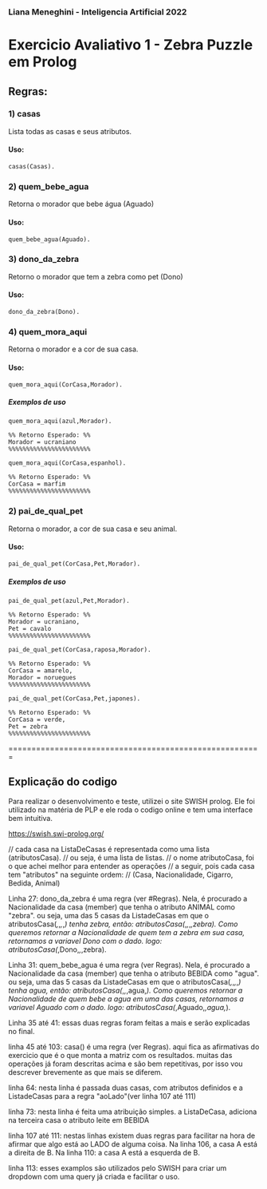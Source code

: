 ### Liana Meneghini - Inteligencia Artificial 2022

# Exercicio Avaliativo 1 - Zebra Puzzle em Prolog



## Regras:

### **1)** casas 
Lista todas as casas e seus atributos.
 

#### **Uso:** 
    casas(Casas).



### **2)** quem_bebe_agua
Retorna o morador que bebe água (Aguado)
#### **Uso:** 
    quem_bebe_agua(Aguado).


### **3)** dono_da_zebra
Retorno o morador que tem a zebra como pet (Dono)
#### **Uso:** 
    dono_da_zebra(Dono).


### **4)** quem_mora_aqui
Retorna o morador e a cor de sua casa. 
#### **Uso:** 
    quem_mora_aqui(CorCasa,Morador).

##### Exemplos de uso

    quem_mora_aqui(azul,Morador).

    %% Retorno Esperado: %%
    Morador = ucraniano
    %%%%%%%%%%%%%%%%%%%%%%%

    quem_mora_aqui(CorCasa,espanhol).

    %% Retorno Esperado: %%
    CorCasa = marfim
    %%%%%%%%%%%%%%%%%%%%%%%


### **2)** pai_de_qual_pet 
Retorna o morador, a cor de sua casa e seu animal.
#### **Uso:** 
    pai_de_qual_pet(CorCasa,Pet,Morador).

##### Exemplos de uso

    pai_de_qual_pet(azul,Pet,Morador).

    %% Retorno Esperado: %%
    Morador = ucraniano,
    Pet = cavalo 
    %%%%%%%%%%%%%%%%%%%%%%%
  
    pai_de_qual_pet(CorCasa,raposa,Morador).

    %% Retorno Esperado: %%
    CorCasa = amarelo,
    Morador = noruegues
    %%%%%%%%%%%%%%%%%%%%%%%

    pai_de_qual_pet(CorCasa,Pet,japones).

    %% Retorno Esperado: %%
    CorCasa = verde,
    Pet = zebra
    %%%%%%%%%%%%%%%%%%%%%%%

=======================================================

## Explicação do codigo
Para realizar o desenvolvimento e teste, utilizei o site SWISH prolog.
Ele foi utilizado na matéria de PLP e ele roda o codigo online e tem uma interface bem intuitiva.

https://swish.swi-prolog.org/

// cada casa na ListaDeCasas é representada como uma lista (atributosCasa).
// ou seja, é uma lista de listas.
// o nome atributoCasa, foi o que achei melhor para entender as operações 
// a seguir, pois cada casa tem "atributos" na seguinte ordem:
//  (Casa, Nacionalidade, Cigarro, Bedida, Animal)


Linha 27:
    dono_da_zebra é uma regra (ver \#Regras).
    Nela, é procurado a Nacionalidade da casa (member) que tenha o atributo ANIMAL como "zebra".
    ou seja, uma das 5 casas da ListadeCasas
    em que o atributosCasa(_,_,_,_,_) tenha zebra, então: atributosCasa(_,_,_,_,zebra).
    Como queremos retornar a Nacionalidade de quem tem a zebra em sua casa, retornamos a variavel Dono com o dado.
    logo: atributosCasa(_,Dono,_,_,zebra).

Linha 31:
    quem_bebe_agua é uma regra (ver Regras).
    Nela, é procurado a Nacionalidade da casa (member) que tenha o atributo BEBIDA como "agua".
    ou seja, uma das 5 casas da ListadeCasas
    em que o atributosCasa(_,_,_,_,_) tenha agua, então: atributosCasa(_,_,_,agua,_).
    Como queremos retornar a Nacionalidade de quem bebe a agua em uma das casas, retornamos a variavel Aguado com o dado.
    logo: atributosCasa(_,Aguado,_,agua,_).

Linha 35 até 41:
    essas duas regras foram feitas a mais e serão explicadas no final.

linha 45 até 103:
    casa() é uma regra (ver Regras).
    aqui fica as afirmativas do exercicio que é o que monta a matriz com os resultados.
    muitas das operações já foram descritas acima e são bem repetitivas, por isso vou descrever brevemente as que mais se diferem.

linha 64:
        nesta linha é passada duas casas, com atributos definidos e a ListadeCasas para a regra "aoLado"(ver linha 107 até 111)

linha 73:
        nesta linha é feita uma atribuição simples.
        a ListaDeCasa, adiciona na terceira casa o atributo leite em BEBIDA
        
linha 107 até 111:
        nestas linhas existem duas regras para facilitar na hora de afirmar que algo está ao LADO de alguma coisa.
        Na linha 106, a casa A está a direita de B.
        Na linha 110: a casa A está a esquerda de B.

linha 113:
    esses examplos são utilizados pelo SWISH para criar um dropdown com uma query já criada e facilitar o uso.
    



